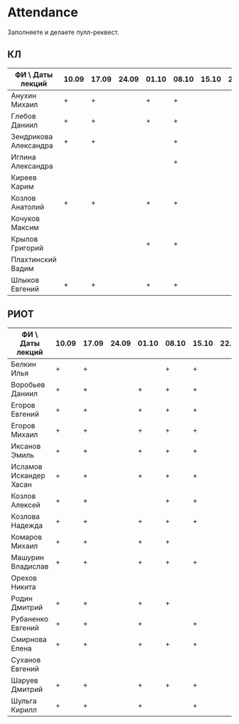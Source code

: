 ﻿# Attendance

Заполняете и делаете пулл-реквест.

## КЛ

| ФИ \ Даты лекций     |10.09|17.09|24.09|01.10|08.10|15.10|22.10|29.10|05.11|12.11|19.11|26.11|03.12|10.12| Сумма |
|----------------------|-----|-----|-----|-----|-----|-----|-----|-----|-----|-----|-----|-----|-----|-----|-------|
| Анухин Михаил        |  +  |  +  |     |  +  |  +  |     |     |     |     |     |     |     |     |     |       |
| Глебов Даниил        |  +  |  +  |     |  +  |  +  |     |     |     |     |     |     |     |     |     |       |
| Зендрикова Александра|  +  |  +  |     |     |  +  |     |     |     |     |     |     |     |     |     |       |
| Иглина Александра    |     |     |     |     |  +  |     |     |     |     |     |     |     |     |     |       |
| Киреев Карим         |     |     |     |     |     |     |     |     |     |     |     |     |     |     |       |
| Козлов Анатолий      |  +  |  +  |     |  +  |  +  |     |     |     |     |     |     |     |     |     |       |
| Кочуков Максим       |     |     |     |     |     |     |     |     |     |     |     |     |     |     |       |
| Крылов Григорий      |     |     |     |  +  |  +  |     |     |     |     |     |     |     |     |     |       |
| Плахтинский Вадим    |     |     |     |     |     |     |     |     |     |     |     |     |     |     |       |
| Шлыков Евгений       |  +  |  +  |     |  +  |  +  |     |     |     |     |     |     |     |     |     |       |

## РИОТ

| ФИ \ Даты лекций     |10.09|17.09|24.09|01.10|08.10|15.10|22.10|29.10|05.11|12.11|19.11|26.11|03.12|10.12| Сумма |
|----------------------|-----|-----|-----|-----|-----|-----|-----|-----|-----|-----|-----|-----|-----|-----|-------|
| Белкин Илья          |  +  |  +  |     |     |  +  |  +  |     |     |     |     |     |     |     |     |       |
| Воробьев Даниил      |  +  |  +  |     |  +  |  +  |  +  |     |     |     |     |     |     |     |     |       |
| Егоров Евгений       |  +  |  +  |     |  +  |  +  |  +  |     |     |     |     |     |     |     |     |       |
| Егоров Михаил        |  +  |  +  |     |  +  |  +  |  +  |     |     |     |     |     |     |     |     |       |
| Иксанов Эмиль        |  +  |  +  |     |  +  |  +  |  +  |     |     |     |     |     |     |     |     |       |
| Исламов Искандер Хасан| +  |  +  |     |  +  |  +  |  +  |     |     |     |     |     |     |     |     |       |
| Козлов Алексей       |  +  |  +  |     |     |  +  |  +  |     |     |     |     |     |     |     |     |       |
| Козлова Надежда      |  +  |  +  |     |  +  |  +  |  +  |     |     |     |     |     |     |     |     |       |
| Комаров Михаил       |  +  |  +  |     |  +  |  +  |     |     |     |     |     |     |     |     |     |       |
| Машурин Владислав    |  +  |  +  |     |  +  |  +  |  +  |     |     |     |     |     |     |     |     |       |
| Орехов Никита        |     |     |     |     |     |     |     |     |     |     |     |     |     |     |       |
| Родин Дмитрий        |  +  |  +  |     |  +  |  +  |     |     |     |     |     |     |     |     |     |       |
| Рубаненко Евгений    |  +  |  +  |     |  +  |     |  +  |     |     |     |     |     |     |     |     |       |
| Смирнова Елена       |  +  |  +  |     |  +  |  +  |  +  |     |     |     |     |     |     |     |     |       |
| Суханов Евгений      |     |     |     |     |     |     |     |     |     |     |     |     |     |     |       |
| Шаруев Дмитрий       |  +  |  +  |     |  +  |  +  |  +  |     |     |     |     |     |     |     |     |       |
| Шульга Кирилл        |  +  |  +  |     |  +  |     |  +  |     |     |     |     |     |     |     |     |       |

